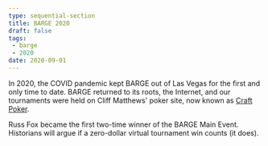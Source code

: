 ```yaml
---
type: sequential-section
title: BARGE 2020
draft: false
tags:
 - barge
 - 2020
date: 2020-09-01
---
```


In 2020, the COVID pandemic kept BARGE out of Las Vegas for the first and only time to date.
BARGE returned to its roots, the Internet, and our tournaments were held on Cliff Matthews' poker site,
now known as [Craft Poker](https://craftpoker.com/).

Russ Fox became the first two-time winner of the BARGE Main Event.
Historians will argue if a zero-dollar virtual tournament win counts (it does).
